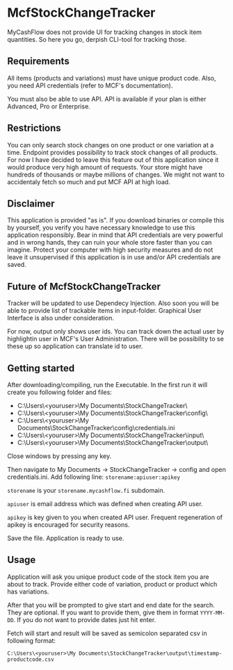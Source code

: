 # McfStockChangeTracker

MyCashFlow does not provide UI for tracking changes in stock item quantities. So here you go, derpish CLI-tool for tracking those.

## Requirements

All items (products and variations) must have unique product code. Also, you need API credentials (refer to MCF's documentation).

You must also be able to use API. API is available if your plan is either Advanced, Pro or Enterprise.

## Restrictions

You can only search stock changes on one product or one variation at a time. Endpoint provides possibility to track stock changes of all products. For now I have decided to leave this feature out of this application since it would produce very high amount of requests. Your store might have hundreds of thousands or maybe millions of changes. We might not want to accidentaly fetch so much and put MCF API at high load.

## Disclaimer

This application is provided "as is". If you download binaries or compile this by yourself, you verify you have necessary knowledge to use this application responsibly. Bear in mind that API credentials are very powerful and in wrong hands, they can ruin your whole store faster than you can imagine. Protect your computer with high security measures and do not leave it unsupervised if this application is in use and/or API credentials are saved.

## Future of McfStockChangeTracker

Tracker will be updated to use Dependecy Injection. Also soon you will be able to provide list of trackable items in input-folder. Graphical User Interface is also under consideration.

For now, output only shows user ids. You can track down the actual user by highlightin user in MCF's User Administration. There will be possibility to se these up so application can translate id to user.

## Getting started

After downloading/compiling, run the Executable. In the first run it will create you following folder and files:
* C:\Users\\\<youruser>\My Documents\StockChangeTracker\
* C:\Users\\\<youruser>\My Documents\StockChangeTracker\config\
* C:\Users\\\<youruser>\My Documents\StockChangeTracker\config\credentials.ini
* C:\Users\\\<youruser>\My Documents\StockChangeTracker\input\
* C:\Users\\\<youruser>\My Documents\StockChangeTracker\output\

Close windows by pressing any key.

Then navigate to My Documents -> StockChangeTracker -> config and open credentials.ini. Add following line:
`storename:apiuser:apikey`

`storename` is your `storename.mycashflow.fi` subdomain.

`apiuser` is email address which was defined when creating API user.

`apikey` is key given to you when created API user. Frequent regeneration of apikey is encouraged for security reasons.

Save the file. Application is ready to use.

## Usage

Application will ask you unique product code of the stock item you are about to track. Provide either code of variation, product or product which has variations.

After that you will be prompted to give start and end date for the search. They are optional. If you want to provide them, give them in format `YYYY-MM-DD`. If you do not want to provide dates just hit enter.

Fetch will start and result will be saved as semicolon separated csv in following format:

`C:\Users\<youruser>\My Documents\StockChangeTracker\output\timestamp-productcode.csv`

